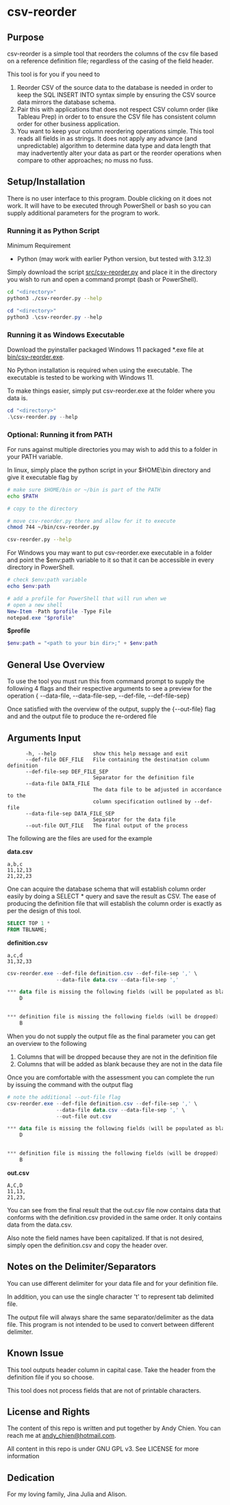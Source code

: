 ﻿# csv-reorder

## Purpose
csv-reorder is a simple tool that reorders the columns of the csv file based on a reference definition file; regardless of the casing of the field header.

This tool is for you if you need to
1. Reorder CSV of the source data to the database is needed in order to 
keep the SQL INSERT INTO syntax simple by ensuring the CSV source data mirrors 
the database schema.
2. Pair this with applications that does not respect CSV column order (like 
Tableau Prep) in order to to ensure the CSV file has consistent column order 
for other business application.
3. You want to keep your column reordering operations simple. This tool reads 
all fields in as strings. It does not apply any advance (and unpredictable) 
algorithm to determine data type and data length that may inadvertently 
alter your data as part or the reorder operations when compare to other 
approaches; no muss no fuss.

## Setup/Installation
There is no user interface to this program. Double clicking on it does not work. It will have to be executed through PowerShell or bash so you can supply additional parameters for the program to work.

### Running it as Python Script
Minimum Requirement
* Python (may work with earlier Python version, but tested with 3.12.3)

Simply download the script [src/csv-reorder.py](https://github.com/andychien009/csv-reorder/blob/main/src/csv-reorder.py) and place it in the directory you wish to run and open a command prompt (bash or PowerShell). 

```bash
cd "<directory>"
python3 ./csv-reorder.py --help
```

```PowerShell
cd "<directory>"
python3 .\csv-reorder.py --help
```

### Running it as Windows Executable
Download the pyinstaller packaged Windows 11 packaged *.exe file at [bin/csv-reorder.exe](https://github.com/andychien009/csv-reorder/blob/main/bin/csv-reorder.exe).

No Python installation is required when using the executable. The executable is tested to be working with Windows 11.

To make things easier, simply put csv-reorder.exe at the folder where you data is.

```PowerShell
cd "<directory>"
.\csv-reorder.py --help
```

### Optional: Running it from PATH

For runs against multiple directories you may wish to add this to a folder in your PATH variable.

In linux, simply place the python script in your $HOME\bin directory and give 
it executable flag by

```bash
# make sure $HOME/bin or ~/bin is part of the PATH
echo $PATH

# copy to the directory

# move csv-reorder.py there and allow for it to execute
chmod 744 ~/bin/csv-reorder.py

csv-reorder.py --help
```

For Windows you may want to put csv-reorder.exe executable in a folder and point the $env:path variable to it so that it can be accessible in every directory in PowerShell.

```PowerShell
# check $env:path variable
echo $env:path

# add a profile for PowerShell that will run when we
# open a new shell
New-Item -Path $profile -Type File
notepad.exe "$profile"
```

**$profile**
```PowerShell
$env:path = "<path to your bin dir>;" + $env:path
```

## General Use Overview
To use the tool you must run this from command prompt to supply the following 4 
flags and their respective arguments to see a preview for the operation {
--data-file, --data-file-sep, --def-file, --def-file-sep}

Once satisfied with the overview of the output, supply the {--out-file} flag 
and and the output file to produce the re-ordered file

## Arguments Input
```
      -h, --help            show this help message and exit
      --def-file DEF_FILE   File containing the destination column definition
      --def-file-sep DEF_FILE_SEP
                            Separator for the definition file
      --data-file DATA_FILE
                            The data file to be adjusted in accordance to the
                            column specification outlined by --def-file
      --data-file-sep DATA_FILE_SEP
                            Separator for the data file
      --out-file OUT_FILE   The final output of the process
```

The following are the files are used for the example

**data.csv**
```
a,b,c
11,12,13
21,22,23
```

One can acquire the database schema that will establish column order easily by doing a SELECT * query and save the result as CSV. The ease of producing the definition file that will establish the column order is exactly as per the design of this tool.

```SQL
SELECT TOP 1 *
FROM TBLNAME;
```

**definition.csv**
```
a,c,d
31,32,33
```

```PowerShell
csv-reorder.exe --def-file definition.csv --def-file-sep ',' \
                --data-file data.csv --data-file-sep ','

*** data file is missing the following fields (will be populated as blank )
    D


*** definition file is missing the following fields (will be dropped)
    B
```

When you do not supply the output file as the final parameter you can get an
overview to the following
1. Columns that will be dropped because they are not in the definition file
2. Columns that will be added as blank because they are not in the data file

Once you are comfortable with the assessment you can complete the run by
issuing the command with the output flag

```PowerShell
# note the additional --out-file flag
csv-reorder.exe --def-file definition.csv --def-file-sep ',' \
                --data-file data.csv --data-file-sep ',' \
                --out-file out.csv

*** data file is missing the following fields (will be populated as blank )
    D


*** definition file is missing the following fields (will be dropped)
    B
```

**out.csv**
```
A,C,D
11,13,
21,23,
```

You can see from the final result that the out.csv file now contains data that
conforms with the definition.csv provided in the same order. It only contains 
data from the data.csv.

Also note the field names have been capitalized. If that is not desired,
simply open the definition.csv and copy the header over.

## Notes on the Delimiter/Separators
You can use different delimiter for your data file and for your definition file.

In addition, you can use the single character 't' to represent tab delimited 
file.

The output file will always share the same separator/delimiter as the data file. This program is not intended to be used to convert between different delimiter.

## Known Issue
This tool outputs header column in capital case. Take the header from
the definition file if you so choose.

This tool does not process fields that are not of printable characters.

## License and Rights
The content of this repo is written and put together by Andy Chien. You can
reach me at andy_chien@hotmail.com.

All content in this repo is under GNU GPL v3. See LICENSE for more information

## Dedication
For my loving family, Jina Julia and Alison.
